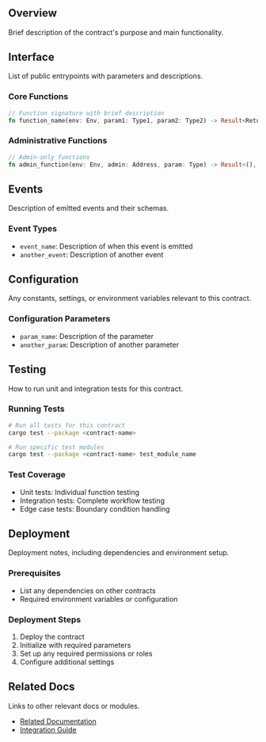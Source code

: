 # <Contract Name>

## Overview
Brief description of the contract's purpose and main functionality.

## Interface
List of public entrypoints with parameters and descriptions.

### Core Functions
```rust
// Function signature with brief description
fn function_name(env: Env, param1: Type1, param2: Type2) -> Result<ReturnType, ErrorType>
```

### Administrative Functions
```rust
// Admin-only functions
fn admin_function(env: Env, admin: Address, param: Type) -> Result<(), ErrorType>
```

## Events
Description of emitted events and their schemas.

### Event Types
- `event_name`: Description of when this event is emitted
- `another_event`: Description of another event

## Configuration
Any constants, settings, or environment variables relevant to this contract.

### Configuration Parameters
- `param_name`: Description of the parameter
- `another_param`: Description of another parameter

## Testing
How to run unit and integration tests for this contract.

### Running Tests
```bash
# Run all tests for this contract
cargo test --package <contract-name>

# Run specific test modules
cargo test --package <contract-name> test_module_name
```

### Test Coverage
- Unit tests: Individual function testing
- Integration tests: Complete workflow testing
- Edge case tests: Boundary condition handling

## Deployment
Deployment notes, including dependencies and environment setup.

### Prerequisites
- List any dependencies on other contracts
- Required environment variables or configuration

### Deployment Steps
1. Deploy the contract
2. Initialize with required parameters
3. Set up any required permissions or roles
4. Configure additional settings

## Related Docs
Links to other relevant docs or modules.

- [Related Documentation](./related-doc.md)
- [Integration Guide](./integration-guide.md)